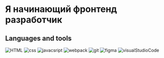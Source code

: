 # Я начинающий фронтенд разработчик

## Languages and tools
![HTML](https://img.shields.io/badge/-HTML-090909?style=for-the-badge&logo) ![css](https://img.shields.io/badge/-Csss-090909?style=for-the-badge&logo) ![javacsript](https://img.shields.io/badge/-JS-090909?style=for-the-badge&logo=javascript) ![webpack](https://img.shields.io/badge/-webpack-090909?style=for-the-badge&logo=webpack) ![git](https://img.shields.io/badge/-Git-090909?style=for-the-badge&logo=git) ![figma](https://img.shields.io/badge/-figma-090909?style=for-the-badge&logo=figma&logoColor=a586ee) ![visualStudioCode](https://img.shields.io/badge/-VSCode-090909?style=for-the-badge&logo=visuallstudiocode)
